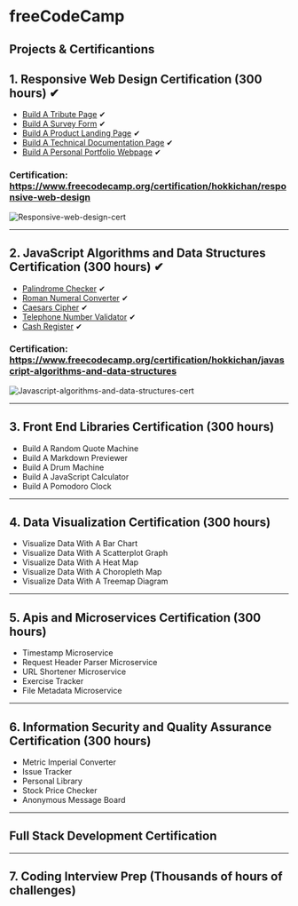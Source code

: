 # freeCodeCamp

## Projects & Certificantions

## 1. Responsive Web Design Certification (300 hours) ✔

- [Build A Tribute Page](https://hokkichan.github.io/freecodecamp-projects/responsive-web-design/tribute-page) ✔
- [Build A Survey Form](https://hokkichan.github.io/freecodecamp-projects/responsive-web-design/survey-form) ✔
- [Build A Product Landing Page](https://hokkichan.github.io/freecodecamp-projects/responsive-web-design/product-landing-page) ✔
- [Build A Technical Documentation Page](https://hokkichan.github.io/freecodecamp-projects/responsive-web-design/technical-documentation-page) ✔
- [Build A Personal Portfolio Webpage](https://hokkichan.github.io/freecodecamp-projects/responsive-web-design/portfolio-page) ✔

### Certification: https://www.freecodecamp.org/certification/hokkichan/responsive-web-design

![Responsive-web-design-cert](https://hokkichan.github.io/freecodecamp-projects/certifications/responsive-web-design-cert.png)

---

## 2. JavaScript Algorithms and Data Structures Certification (300 hours) ✔

- [Palindrome Checker](https://github.com/hokkichan/freecodecamp-projects/blob/master/javascript-algorithms-and-data-structures/script/palindrome-checker.js) ✔
- [Roman Numeral Converter](https://hokkichan.github.io/freecodecamp-projects/javascript-algorithms-and-data-structures/roman-numeral-converter/index.html) ✔
- [Caesars Cipher](https://github.com/hokkichan/freecodecamp-projects/blob/master/javascript-algorithms-and-data-structures/script/caesars-cipher.js) ✔
- [Telephone Number Validator](https://github.com/hokkichan/freecodecamp-projects/blob/master/javascript-algorithms-and-data-structures/script/telephone-number-validator.js) ✔
- [Cash Register](https://github.com/hokkichan/freecodecamp-projects/blob/master/javascript-algorithms-and-data-structures/script/cash-register.js) ✔

### Certification: https://www.freecodecamp.org/certification/hokkichan/javascript-algorithms-and-data-structures

![Javascript-algorithms-and-data-structures-cert](https://hokkichan.github.io/freecodecamp-projects/certifications/javascript-algorithms-and-data-structures-cert.png)

---

## 3. Front End Libraries Certification (300 hours)

- Build A Random Quote Machine
- Build A Markdown Previewer
- Build A Drum Machine
- Build A JavaScript Calculator
- Build A Pomodoro Clock

---

## 4. Data Visualization Certification (300 hours)

- Visualize Data With A Bar Chart
- Visualize Data With A Scatterplot Graph
- Visualize Data With A Heat Map
- Visualize Data With A Choropleth Map
- Visualize Data With A Treemap Diagram

---

## 5. Apis and Microservices Certification (300 hours)

- Timestamp Microservice
- Request Header Parser Microservice
- URL Shortener Microservice
- Exercise Tracker
- File Metadata Microservice

---

## 6. Information Security and Quality Assurance Certification (300 hours)

- Metric Imperial Converter
- Issue Tracker
- Personal Library
- Stock Price Checker
- Anonymous Message Board

---

## Full Stack Development Certification

---

## 7. Coding Interview Prep (Thousands of hours of challenges)


